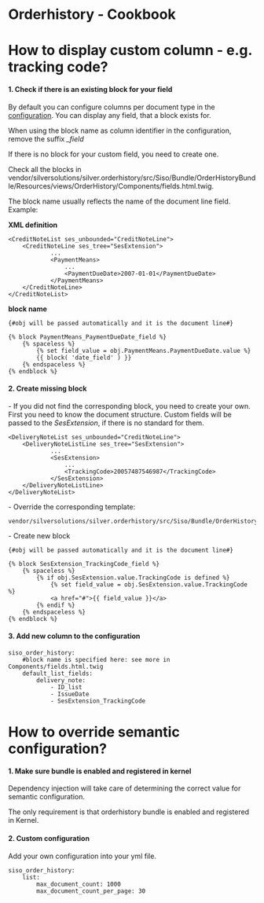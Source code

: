 #  Orderhistory - Cookbook 

# How to display custom column - e.g. tracking code?

#### 1. Check if there is an existing block for your field

By default you can configure columns per document type in the [configuration](Orderhistory_23560603.html). You can display any field, that a block exists for.

When using the block name as column identifier in the configuration, remove the suffix *\_field*

If there is no block for your custom field, you need to create one.

Check all the blocks in vendor/silversolutions/silver.orderhistory/src/Siso/Bundle/OrderHistoryBundle/Resources/views/OrderHistory/Components/fields.html.twig.

The block name usually reflects the name of the document line field. Example:

**XML definition**

``` 
<CreditNoteList ses_unbounded="CreditNoteLine">   
    <CreditNoteLine ses_tree="SesExtension">
            ...
            <PaymentMeans>   
                ...         
                <PaymentDueDate>2007-01-01</PaymentDueDate>
            </PaymentMeans>   
    </CreditNoteLine>
</CreditNoteList>
```

**block name**

``` 
{#obj will be passed automatically and it is the document line#}

{% block PaymentMeans_PaymentDueDate_field %}
    {% spaceless %}
        {% set field_value = obj.PaymentMeans.PaymentDueDate.value %}
        {{ block( 'date_field' ) }}
    {% endspaceless %}
{% endblock %}
```

#### 2\. Create missing block

\- If you did not find the corresponding block, you need to create your own. First you need to know the document structure. Custom fields will be passed to the *SesExtension*, if there is no standard for them.

``` 
<DeliveryNoteList ses_unbounded="CreditNoteLine">   
    <DeliveryNoteListLine ses_tree="SesExtension">
            ...
            <SesExtension>   
                ...         
                <TrackingCode>20057487546987</TrackingCode>
            </SesExtension>   
    </DeliveryNoteListLine>
</DeliveryNoteList>
```

\- Override the corresponding template:

    vendor/silversolutions/silver.orderhistory/src/Siso/Bundle/OrderHistoryBundle/Resources/views/OrderHistory/Components/fields.html.twig

\- Create new block

``` 
{#obj will be passed automatically and it is the document line#}

{% block SesExtension_TrackingCode_field %}
    {% spaceless %}
        {% if obj.SesExtension.value.TrackingCode is defined %}
            {% set field_value = obj.SesExtension.value.TrackingCode %}
            <a href="#">{{ field_value }}</a> 
        {% endif %}        
    {% endspaceless %}
{% endblock %}
```

#### 3\. Add new column to the configuration

``` 
siso_order_history:
    #block name is specified here: see more in Components/fields.html.twig
    default_list_fields:    
        delivery_note:
            - ID_list
            - IssueDate
            - SesExtension_TrackingCode
```

# How to override semantic configuration?

#### 1\. Make sure bundle is enabled and registered in kernel

Dependency injection will take care of determining the correct value for semantic configuration.

The only requirement is that orderhistory bundle is enabled and registered in Kernel.

#### 2\. Custom configuration

Add your own configuration into your yml file.

``` 
siso_order_history:
    list:
        max_document_count: 1000
        max_document_count_per_page: 30
```
